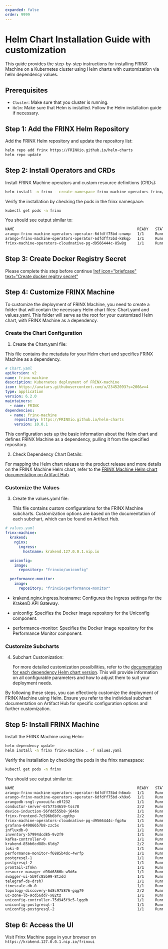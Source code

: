 ```yaml
---
expanded: false
order: 9999
---
```


# Helm Chart Installation Guide with customization

This guide provides the step-by-step instructions for installing FRINX Machine on a Kubernetes cluster using Helm charts with customization via helm dependency values.

## Prerequisites

- `Cluster`: Make sure that you cluster is running.
- `Helm`: Make sure that Helm is installed. Follow the Helm installation guide if necessary.


## Step 1: Add the FRINX Helm Repository

Add the FRINX Helm repository and update the repository list:

```bash
helm repo add frinx https://FRINXio.github.io/helm-charts
helm repo update
```

## Step 2: Install Operators and CRDs

Install FRINX Machine operators and custom resource definitions (CRDs):

```bash
helm install -n frinx --create-namespace frinx-machine-operators frinx/frinx-machine-operators
```

Verify the installation by checking the pods in the frinx namespace:

```bash
kubectl get pods -n frinx
```

You should see output similar to:

```bash
NAME                                                       READY   STATUS    RESTARTS   AGE
arango-frinx-machine-operators-operator-6dfdff75bd-cnwmp   1/1     Running   0          25s
arango-frinx-machine-operators-operator-6dfdff75bd-k8kqp   1/1     Running   0          25s
frinx-machine-operators-cloudnative-pg-d9566444c-85w8g     1/1     Running   0          25s
```

## Step 3: Create Docker Registry Secret

Please complete this step before continue [!ref icon="briefcase" text="Create docker regitry secret"](/frinx-machine/installation/docker-registry-secret/readme.md)

## Step 4: Customize FRINX Machine

To customize the deployment of FRINX Machine, you need to create a folder that will contain the necessary Helm chart files: Chart.yaml and values.yaml. This folder will serve as the root for your customized Helm chart, with FRINX Machine as a dependency.

### Create the Chart Configuration

1. Create the Chart.yaml file:

This file contains the metadata for your Helm chart and specifies FRINX Machine as a dependency.

```yaml
# Chart.yaml
apiVersion: v2
name: frinx-machine
description: Kubernetes deployment of FRINX-machine
icon: https://avatars.githubusercontent.com/u/23452093?s=200&v=4
type: application
version: 6.2.0
maintainers:
  - name: FRINX
dependencies:
  - name: frinx-machine
    repository: https://FRINXio.github.io/helm-charts
    version: 10.0.1
```

This configuration sets up the basic information about the Helm chart and defines FRINX Machine as a dependency, pulling it from the specified repository.

2. Check Dependency Chart Details:

For mapping the Helm chart release to the product release and more details on the FRINX Machine Helm chart, refer to the [FRINX Machine Helm chart documentation on Artifact Hub](https://artifacthub.io/packages/helm/frinx-helm-charts/frinx-machine).

### Customize the Values

3. Create the values.yaml file:

    This file contains custom configurations for the FRINX Machine subcharts. Customization options are based on the documentation of each subchart, which can be found on Artifact Hub.

```yaml
# values.yaml
frinx-machine:
  krakend:
    nginx:
      ingress:
        hostname: krakend.127.0.0.1.nip.io

  uniconfig:
    image:
      repository: "frinxio/uniconfig"

  performance-monitor:
    image:
      repository: "frinxio/performance-monitor"
```

  - krakend.nginx.ingress.hostname: Configures the Ingress settings for the KrakenD API Gateway.

  - uniconfig: Specifies the Docker image repository for the Uniconfig component.

  - performance-monitor: Specifies the Docker image repository for the Performance Monitor component.

### Customize Subcharts

4. Subchart Customization:

    For more detailed customization possibilities, refer to the [documentation for each dependency Helm chart version](https://artifacthub.io/packages/search?org=frinx&sort=relevance&page=1). This will provide information on all configurable parameters and how to adjust them to suit your deployment needs.


By following these steps, you can effectively customize the deployment of FRINX Machine using Helm. Ensure you refer to the individual subchart documentation on Artifact Hub for specific configuration options and further customization.


## Step 5: Install FRINX Machine

Install the FRINX Machine using Helm:

```bash
helm dependency update
helm install -n frinx frinx-machine . -f values.yaml
```

Verify the installation by checking the pods in the frinx namespace:

```bash
kubectl get pods -n frinx 
```

You should see output similar to:

```bash
NAME                                                       READY   STATUS    RESTARTS   AGE
arango-frinx-machine-operators-operator-6dfdff75bd-h6mxb   1/1     Running   0          21m
arango-frinx-machine-operators-operator-6dfdff75bd-xh9x6   1/1     Running   0          21m
arangodb-sngl-yxxouifa-e0f232                              1/1     Running   0          11m
conductor-server-6757754659-tss78                          2/2     Running   0          19m
device-induction-56fdd555b8-j646n                          1/1     Running   0          19m
frinx-frontend-7c596b6bfc-qgthp                            2/2     Running   0          19m
frinx-machine-operators-cloudnative-pg-d9566444c-fgp5w     1/1     Running   0          21m
grafana-64986657b8-zzc5x                                   1/1     Running   0          19m
influxdb-0                                                 1/1     Running   0          19m
inventory-57994dcd85-9v2f9                                 1/1     Running   0          19m
kafka-controller-0                                         1/1     Running   0          19m
krakend-85bb6cd88b-6ldg7                                   2/2     Running   0          19m
loki-0                                                     1/1     Running   0          19m
performance-monitor-f6885b4dc-4wrfp                        1/1     Running   0          19m
postgresql-1                                               1/1     Running   0          11m
postgresql-2                                               1/1     Running   0          11m
promtail-zfmkn                                             1/1     Running   0          19m
resource-manager-d98d6866b-w5d6x                           1/1     Running   0          19m
swagger-ui-5b9fc85b99-8tzdd                                1/1     Running   0          19m
telegraf-ds-drsh7                                          1/1     Running   0          19m
timescale-db-0                                             1/1     Running   0          19m
topology-discovery-6d8c975876-gqg79                        2/2     Running   0          19m
uc-zone-lb-9cd56dd7-x82tz                                  1/1     Running   0          19m
uniconfig-controller-75d945f9c5-lggdb                      1/1     Running   0          12m
uniconfig-postgresql-1                                     1/1     Running   0          12m
uniconfig-postgresql-2                                     1/1     Running   0          12m
```

## Step 6: Access the UI

Visit Frinx Machine page in your browser on `https://krakend.127.0.0.1.nip.io/frinxui`
